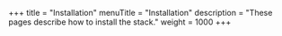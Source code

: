 +++
title = "Installation"
menuTitle = "Installation"
description = "These pages describe how to install the stack."
weight = 1000
+++
